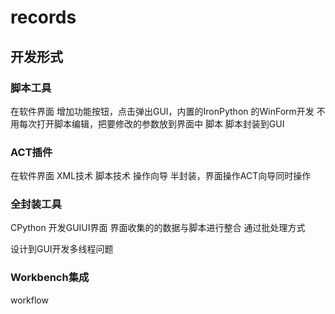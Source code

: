 # records
## 开发形式
### 脚本工具
在软件界面
增加功能按钮，点击弹出GUI，内置的IronPython 的WinForm开发
不用每次打开脚本编辑，把要修改的参数放到界面中
脚本 脚本封装到GUI
### ACT插件
在软件界面
XML技术
脚本技术
操作向导
半封装，界面操作ACT向导同时操作

### 全封装工具
CPython 开发GUIUI界面
界面收集的的数据与脚本进行整合
通过批处理方式

设计到GUI开发多线程问题

### Workbench集成
workflow